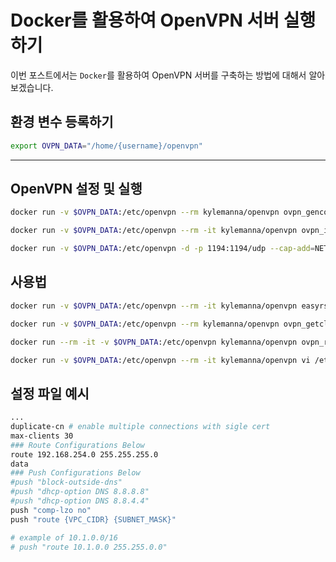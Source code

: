 # Docker를 활용하여 OpenVPN 서버 실행하기

이번 포스트에서는 `Docker`를 활용하여 OpenVPN 서버를 구축하는 방법에 대해서 알아보겠습니다.
<!--more-->
## 환경 변수 등록하기

```bash
export OVPN_DATA="/home/{username}/openvpn"
```

---
## OpenVPN 설정 및 실행

```bash
docker run -v $OVPN_DATA:/etc/openvpn --rm kylemanna/openvpn ovpn_genconfig -u udp://{HOST}

docker run -v $OVPN_DATA:/etc/openvpn --rm -it kylemanna/openvpn ovpn_initpki

docker run -v $OVPN_DATA:/etc/openvpn -d -p 1194:1194/udp --cap-add=NET_ADMIN kylemanna/openvpn
```

## 사용법

```bash
docker run -v $OVPN_DATA:/etc/openvpn --rm -it kylemanna/openvpn easyrsa build-client-full {USER_NAME} nopass # 클라이언트 생성

docker run -v $OVPN_DATA:/etc/openvpn --rm kylemanna/openvpn ovpn_getclient {USER_NAME}> {USER_NAME}.ovpn # ovpn 파일 가져오기

docker run --rm -it -v $OVPN_DATA:/etc/openvpn kylemanna/openvpn ovpn_revokeclient {USER_NAME} remove # 클라이언트 삭제

docker run -v $OVPN_DATA:/etc/openvpn --rm -it kylemanna/openvpn vi /etc/openvpn/openvpn.conf # OpenVPN 설정 열기
```

## 설정 파일 예시
```bash
...
duplicate-cn # enable multiple connections with sigle cert
max-clients 30
### Route Configurations Below
route 192.168.254.0 255.255.255.0
data
### Push Configurations Below
#push "block-outside-dns"
#push "dhcp-option DNS 8.8.8.8"
#push "dhcp-option DNS 8.8.4.4"
push "comp-lzo no"
push "route {VPC_CIDR} {SUBNET_MASK}"

# example of 10.1.0.0/16
# push "route 10.1.0.0 255.255.0.0"
```
